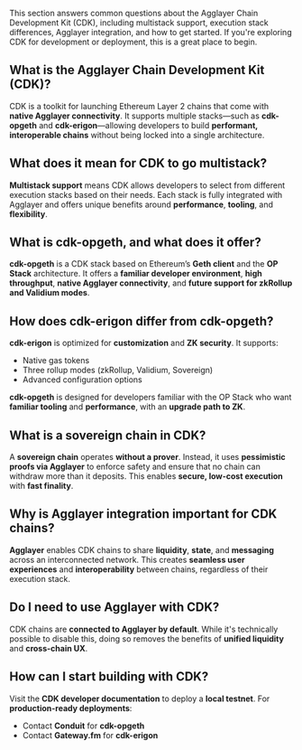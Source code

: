 This section answers common questions about the Agglayer Chain Development Kit (CDK), including multistack support, execution stack differences, Agglayer integration, and how to get started. If you're exploring CDK for development or deployment, this is a great place to begin.


## What is the Agglayer Chain Development Kit (CDK)?

CDK is a toolkit for launching Ethereum Layer 2 chains that come with **native Agglayer connectivity**. It supports multiple stacks—such as **cdk-opgeth** and **cdk-erigon**—allowing developers to build **performant, interoperable chains** without being locked into a single architecture.

## What does it mean for CDK to go multistack?

**Multistack support** means CDK allows developers to select from different execution stacks based on their needs. Each stack is fully integrated with Agglayer and offers unique benefits around **performance**, **tooling**, and **flexibility**.

## What is cdk-opgeth, and what does it offer?

**cdk-opgeth** is a CDK stack based on Ethereum’s **Geth client** and the **OP Stack** architecture. It offers a **familiar developer environment**, **high throughput**, **native Agglayer connectivity**, and **future support for zkRollup and Validium modes**.

## How does cdk-erigon differ from cdk-opgeth?

**cdk-erigon** is optimized for **customization** and **ZK security**. It supports:
- Native gas tokens
- Three rollup modes (zkRollup, Validium, Sovereign)
- Advanced configuration options

**cdk-opgeth** is designed for developers familiar with the OP Stack who want **familiar tooling** and **performance**, with an **upgrade path to ZK**.

## What is a sovereign chain in CDK?

A **sovereign chain** operates **without a prover**. Instead, it uses **pessimistic proofs via Agglayer** to enforce safety and ensure that no chain can withdraw more than it deposits. This enables **secure, low-cost execution** with **fast finality**.

## Why is Agglayer integration important for CDK chains?

**Agglayer** enables CDK chains to share **liquidity**, **state**, and **messaging** across an interconnected network. This creates **seamless user experiences** and **interoperability** between chains, regardless of their execution stack.

## Do I need to use Agglayer with CDK?

CDK chains are **connected to Agglayer by default**. While it's technically possible to disable this, doing so removes the benefits of **unified liquidity** and **cross-chain UX**.

## How can I start building with CDK?

Visit the **CDK developer documentation** to deploy a **local testnet**. For **production-ready deployments**:
- Contact **Conduit** for **cdk-opgeth**
- Contact **Gateway.fm** for **cdk-erigon**